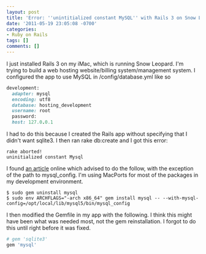```yaml
---
layout: post
title: 'Error: ''unintitialized constant MySQL'' with Rails 3 on Snow Leopard Mac'
date: '2011-05-19 23:05:08 -0700'
categories:
- Ruby on Rails
tags: []
comments: []
---
```

I just installed Rails 3 on my iMac, which is running Snow Leopard. I'm trying to build a web hosting website/billing system/management system. I configured the app to use MySQL in /config/database.yml like so

``` ruby
development:
  adapter: mysql
  encoding: utf8
  database: hosting_development
  username: root
  password:
  host: 127.0.0.1
```

I had to do this because I created the Rails app without specifying that I didn't  want sqlite3. I then ran rake db:create and I got this error:

``` shell
rake aborted!
uninitialized constant Mysql
```

I found <a href="http://bparanj.blogspot.com/2010/07/uninitialized-constant-mysql-while.html" target="_blank">an article</a> online which advised to do the follow, with the exception of the path to mysql_config. I'm using MacPorts for most of the packages in my development environment.

``` shell
$ sudo gem uninstall mysql
$ sudo env ARCHFLAGS="-arch x86_64" gem install mysql -- --with-mysql-config=/opt/local/lib/mysql5/bin/mysql_config
```

I then modified the Gemfile in my app with the following. I think this might have been what was needed most, not the gem reinstallation. I forgot to do this until right before it was fixed.

``` ruby
# gem 'sqlite3'
gem 'mysql'
```
